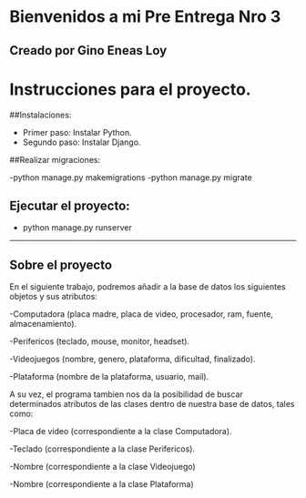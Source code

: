 # **Bienvenidos a mi Pre Entrega Nro 3**

## Creado por Gino Eneas Loy

# Instrucciones para el proyecto.

##Instalaciones:

- Primer paso: Instalar Python.
- Segundo paso: Instalar Django.
  
##Realizar migraciones:

-python manage.py makemigrations
-python manage.py migrate

## Ejecutar el proyecto:

- python manage.py runserver

--------------------------------------------------------

## Sobre el proyecto

En el siguiente trabajo, podremos añadir a la base de datos los siguientes objetos y sus atributos:

-Computadora (placa madre, placa de video, procesador, ram, fuente, almacenamiento).

-Perifericos (teclado, mouse, monitor, headset).

-Videojuegos (nombre, genero, plataforma, dificultad, finalizado).

-Plataforma (nombre de la plataforma, usuario, mail).

A su vez, el programa tambien nos da la posibilidad de buscar determinados atributos de las clases dentro de nuestra base de datos, tales como:

-Placa de video (correspondiente a la clase Computadora).

-Teclado (correspondiente a la clase Perifericos).

-Nombre (correspondiente a la clase Videojuego)

-Nombre (correspondiente a la clase Plataforma)
